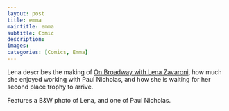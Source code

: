 ```yaml
---
layout: post
title: emma
maintitle: emma
subtitle: Comic
description:
images:
categories: [Comics, Emma]
---
```


Lena describes the making of [On Broadway with Lena Zavaroni](/bbc%20one/1978/09/06/on-broadway-with-lena-zavaroni.html), how much she enjoyed working with Paul Nicholas, and how she is waiting for her second place trophy to arrive.

Features a B&W photo of Lena, and one of Paul Nicholas.

